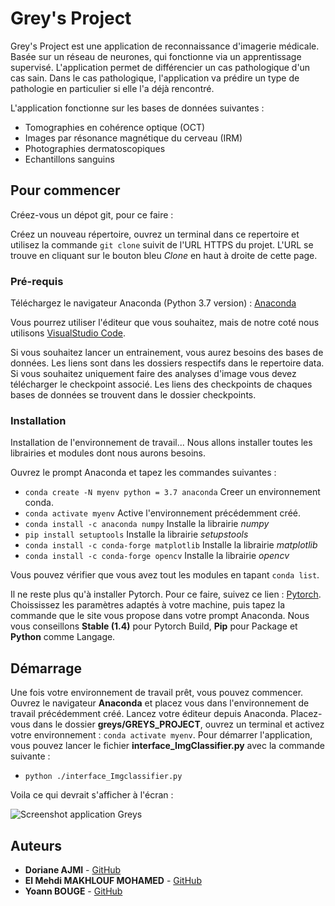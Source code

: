 # Grey's Project

Grey's Project est une application de reconnaissance d'imagerie médicale. Basée sur un réseau de neurones, qui fonctionne via un apprentissage supervisé. L'application permet de différencier un cas pathologique d'un cas sain. Dans le cas pathologique, l'application va prédire un type de pathologie en particulier si elle l'a déjà rencontré.

L'application fonctionne sur les bases de données suivantes : 
* Tomographies en cohérence optique (OCT)
* Images par résonance magnétique du cerveau (IRM)
* Photographies dermatoscopiques 
* Echantillons sanguins


## Pour commencer

Créez-vous un dépot git, pour ce faire : 

Créez un nouveau répertoire, ouvrez un terminal dans ce repertoire et utilisez la commande ``git clone`` suivit de l'URL HTTPS du projet. 
L'URL se trouve en cliquant sur le bouton bleu _Clone_ en haut à droite de cette page. 

### Pré-requis

Téléchargez le navigateur Anaconda (Python 3.7 version) : [Anaconda](https://www.anaconda.com/distribution/) 

Vous pourrez utiliser l'éditeur que vous souhaitez, mais de notre coté nous utilisons [VisualStudio Code](https://code.visualstudio.com/).

Si vous souhaitez lancer un entrainement, vous aurez besoins des bases de données. Les liens sont dans les dossiers respectifs dans le repertoire data. 
Si vous souhaitez uniquement faire des analyses d'image vous devez télécharger le checkpoint associé. Les liens des checkpoints de chaques bases de données se trouvent dans le dossier checkpoints.  

### Installation

Installation de l'environnement de travail... 
Nous allons installer toutes les librairies et modules dont nous aurons besoins. 

Ouvrez le prompt Anaconda et tapez les commandes suivantes : 

- ``conda create -N myenv python = 3.7 anaconda`` Creer un environnement conda. 
- ``conda activate myenv`` Active l'environnement précédemment créé. 
- ``conda install -c anaconda numpy`` Installe la librairie _numpy_
- ``pip install setuptools`` Installe la librairie _setupstools_
- ``conda install -c conda-forge matplotlib`` Installe la librairie _matplotlib_
- ``conda install -c conda-forge opencv`` Installe la librairie _opencv_

Vous pouvez vérifier que vous avez tout les modules en tapant ``conda list``.

Il ne reste plus qu'à installer Pytorch. Pour ce faire, suivez ce lien : [Pytorch](https://pytorch.org/get-started/locally/).
Choississez les paramètres adaptés à votre machine, puis tapez la commande que le site vous propose dans votre prompt Anaconda. 
Nous vous conseillons **Stable (1.4)** pour Pytorch Build, **Pip** pour Package et **Python** comme Langage.  


## Démarrage

Une fois votre environnement de travail prêt, vous pouvez commencer. 
Ouvrez le navigateur **Anaconda** et placez vous dans l'environnement de travail précédemment créé. Lancez votre éditeur depuis Anaconda. 
Placez-vous dans le dossier **greys/GREYS_PROJECT**, ouvrez un terminal et activez votre environnement : ``conda activate myenv``.
Pour démarrer l'application, vous pouvez lancer le fichier **interface_ImgClassifier.py** avec la commande suivante : 
- ``python ./interface_Imgclassifier.py``

Voila ce qui devrait s'afficher à l'écran : 

![Screenshot application Greys](https://drive.google.com/open?id=1qFojj_rPtSn1j36NG-kH8pGNeZP8EA5q)

## Auteurs

- **Doriane AJMI** - [GitHub](https://forge.univ-lyon1.fr/p1616047) 
- **El Mehdi MAKHLOUF MOHAMED** - [GitHub](https://forge.univ-lyon1.fr/p1808420)
- **Yoann BOUGE** - [GitHub](https://forge.univ-lyon1.fr/p1711842)




